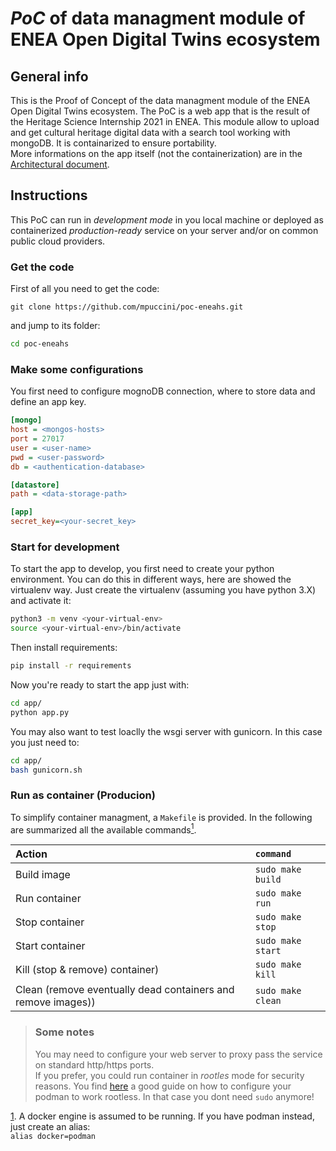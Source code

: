 # *PoC* of data managment module of ENEA Open Digital Twins ecosystem

## General info
This is the Proof of Concept of the data managment module of the ENEA Open Digital Twins ecosystem. The PoC is a web app that is the result of the Heritage Science Internship 2021 in ENEA. This module allow to upload and get cultural heritage digital data with a search tool working with mongoDB. It is containarized to ensure portability.  
More informations on the app itself (not the containerization) are in the [Architectural document](arch-doc.md).

## Instructions
This PoC can run in *development mode* in you local machine or deployed as containerized *production-ready* service on your server and/or on common public cloud providers.

### Get the code
First of all you need to get the code:
```
git clone https://github.com/mpuccini/poc-eneahs.git
```
and jump to its folder:
```bash
cd poc-eneahs
```

### Make some configurations
You first need to configure mognoDB connection, where to store data and define an app key.
```ini
[mongo]
host = <mongos-hosts> 
port = 27017
user = <user-name>
pwd = <user-password>
db = <authentication-database>

[datastore]
path = <data-storage-path>

[app]
secret_key=<your-secret_key>
```

### Start for development
To start the app to develop, you first need to create your python environment. You can do this in different ways, here are showed the virtualenv way. Just create the virtualenv (assuming you have python 3.X) and activate it:
```bash
python3 -m venv <your-virtual-env>
source <your-virtual-env>/bin/activate
```
Then install requirements:
```bash
pip install -r requirements
```
Now you're ready to start the app just with:
```bash
cd app/
python app.py
```
You may also want to test loaclly the wsgi server with gunicorn. In this case you just need to:
```bash
cd app/
bash gunicorn.sh
```

### Run as container (Producion)
To simplify container managment, a `Makefile` is provided. In the following are summarized all the available commands[<sup id="footnote-id">1</sup>](#fn1).  

| Action | `command` |
|:---|:---|
| Build image | `sudo make build` |
| Run container | `sudo make run` |
| Stop container | `sudo make stop` |
| Start container | `sudo make start` |
| Kill (stop & remove) container) | `sudo make kill` |
| Clean (remove eventually dead containers and remove images)) | `sudo make clean` |

> ### Some notes
> You may need to configure your web server to proxy pass the service on standard http/https ports.   
> If you prefer, you could run container in *rootles* mode for security reasons. You find [here](https://github.com/containers/podman/blob/main/docs/tutorials/rootless_tutorial.md) a good guide on how to configure your podman to work rootless. In that case you dont need `sudo` anymore!

<span id="fn1"></span> [1](#footnote-id). A docker engine is assumed to be running. If you have podman instead, just create an alias:  
	```
	alias docker=podman
	```

